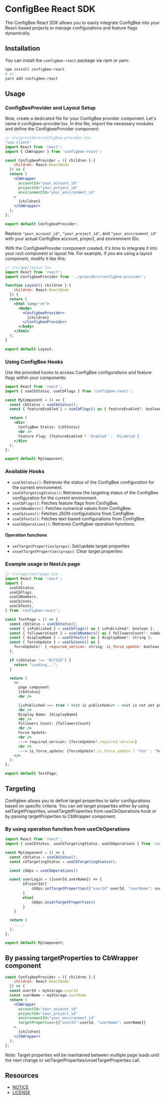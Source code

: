 # ConfigBee React SDK

The ConfigBee React SDK allows you to easily integrate ConfigBee into your React-based projects to manage configurations and feature flags dynamically.

## Installation

You can install the `configbee-react` package via npm or yarn:

```bash
npm install configbee-react
# or
yarn add configbee-react
```

## Usage

### ConfigBeeProvider and Layout Setup

Now, create a dedicated file for your ConfigBee provider component. Let's name it configbee-provider.tsx. In this file, import the necessary modules and define the ConfigbeeProvider component:

```jsx
// src/providers/configbee-provider.tsx
"use client"
import React from 'react';
import { CbWrapper } from 'configbee-react';

const ConfigbeeProvider = ({ children }:{
    children: React.ReactNode
  }) => {
  return (
    <CbWrapper
      accountId="your_account_id"
      projectId="your_project_id"
      environmentId="your_environment_id"
    >
      {children}
    </CbWrapper>
  );
};

export default ConfigbeeProvider;
```

Replace `"your_account_id"`, `"your_project_id"`, and `"your_environment_id"` with your actual ConfigBee account, project, and environment IDs.


With the ConfigbeeProvider component created, it's time to integrate it into your root component or layout file. For example, if you are using a layout component, modify it like this:

```jsx
// src/app/layout.tsx
import React from 'react';
import ConfigbeeProvider from '../providers/configbee-provider';

function Layout({ children }:{
    children: React.ReactNode
  }) {
  return (
    <html lang="en">
      <body>
        <ConfigbeeProvider>
          {children}
        </ConfigbeeProvider>
      </body>
    </html>
  );
}

export default Layout;
```

### Using ConfigBee Hooks

Use the provided hooks to access ConfigBee configurations and feature flags within your components:

```jsx
import React from 'react';
import { useCbStatus, useCbFlags } from 'configbee-react';

const MyComponent = () => {
  const cbStatus = useCbStatus();
  const { featureEnabled } = useCbFlags() as { featureEnabled?: boolean };

  return (
    <div>
      ConfigBee Status: {cbStatus}
      <br />
      Feature Flag: {featureEnabled ? 'Enabled' : 'Disabled'}
    </div>
  );
};

export default MyComponent;
```

### Available Hooks

- `useCbStatus()`: Retrieves the status of the ConfigBee configuration for the current environment.
- `useCbTargetingStatus()`: Retrieves the targeting status of the ConfigBee configuration for the current environment.
- `useCbFlags()`: Fetches feature flags from ConfigBee.
- `useCbNumbers()`: Fetches numerical values from ConfigBee.
- `useCbJsons()`: Fetches JSON configurations from ConfigBee.
- `useCbTexts()`: Fetches text-based configurations from ConfigBee.
- `useCbOperations()`: Retrieves Configbee operation functions.

#### Operation functions
- `setTargetProperties(props)`: Set/update target properties
- `unsetTargetProperties(props)`: Clear target properties


### Example usage in NextJs page
```jsx
// src/app/test/page.tsx
import React from 'react';
import {
  useCbStatus,
  useCbFlags,
  useCbNumbers,
  useCbJsons,
  useCbTexts,
} from 'configbee-react';

const TestPage = () => {
  const cbStatus = useCbStatus();
  const { isPublished } = useCbFlags() as { isPublished?: boolean };
  const { followersCount } = useCbNumbers() as { followersCount?: number };
  const { displayName } = useCbTexts() as { displayName?: string };
  const { forceUpdate } = useCbJsons() as {
    forceUpdate?: { required_version: string; is_force_update: boolean };
  };

  if (cbStatus !== "ACTIVE") {
    return "Loading...";
  }

  return (
    <>
      page component
      {cbStatus}
      <br />

      {isPublished === true ? <>it is published</> : <>it is not yet published</>}
      <br />
      Display Name: {displayName}
      <br />
      Followers Count: {followersCount}
      <br />
      Force Update:
      <br />
      ---> required_version: {forceUpdate?.required_version}
      <br />
      ---> is_force_update: {forceUpdate?.is_force_update ? "Yes" : "No"}
    </>
  );
};

export default TestPage;
```


## Targeting
Configbee allows you to define target properties to tailor configurations based on specific criteria. You can set target properties either by using setTargetProperties, unsetTargetProperties from useCbOperations hook or by passing targetProperties to CbWrapper component.

### By using operation function from useCbOperations
```jsx
import React from 'react';
import { useCbStatus, useCbTargetingStatus, useCbOperations } from 'configbee-react';

const MyComponent = () => {
  const cbStatus = useCbStatus();
  const cbTargetingStatus = useCbTargetingStatus();

  const cbOps = useCbOperations()

  const userLogin = ({userId,userName}) => {
		if(userId){
			cbOps.setTargetProperties({"userId":userId, "userName": userName})
		}
		else{
			cbOps.unsetTargetProperties()
		}
	}

  return (
    .....
  );
};

export default MyComponent;
```

## By passing targetProperties to CbWrapper component
```jsx
const ConfigbeeProvider = ({ children }:{
    children: React.ReactNode
  }) => {
  const userId = myStorage.userId
  const userName = myStorage.userName
  return (
    <CbWrapper
      accountId="your_account_id"
      projectId="your_project_id"
      environmentId="your_environment_id"
      targetProperties={{"userId":userId, "userName": userName}}
    >
      {children}
    </CbWrapper>
  );
};
```

*Note*: Target properties will be maintained between multiple page loads until the next change or setTargetProperties/unsetTargetProperties call.

## Resources
- [NOTICE](https://github.com/configbee/cb-client-reactjs/blob/main/NOTICE)
- [LICENSE](https://github.com/configbee/cb-client-reactjs/blob/main/LICENSE)

